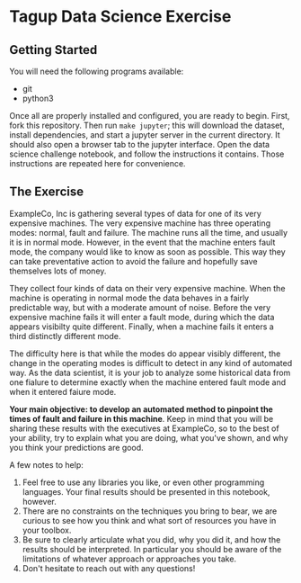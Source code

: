 # Tagup Data Science Exercise

## Getting Started

You will need the following programs available:
- git
- python3

Once all are properly installed and configured, you are ready to begin.  First,
fork this repository. Then run `make jupyter`; this will download the dataset,
install dependencies, and start a jupyter server in the current directory. It
should also open a browser tab to the jupyter interface. Open the data science
challenge notebook, and follow the instructions it contains. Those instructions
are repeated here for convenience.

## The Exercise

ExampleCo, Inc is gathering several types of data for one of its very expensive machines.  The very expensive machine has three operating modes: normal, fault and failure.  The machine runs all the time, and usually it is in normal mode.  However, in the event that the machine enters fault mode, the company would like to know as soon as possible.  This way they can take preventative action to avoid the failure and hopefully save themselves lots of money.

They collect four kinds of data on their very expensive machine.  When the machine is operating in normal mode the data behaves in a fairly predictable way, but with a moderate amount of noise.  Before the very expensive machine fails it will enter a fault mode, during which the data appears visibilty quite different.  Finally, when a machine fails it enters a third distinctly different mode.

The difficulty here is that while the modes do appear visibly different, the change in the operating modes is difficult to detect in any kind of automated way.  As the data scientist, it is your job to analyze some historical data from one fialure to determine exactly when the machine entered fault mode and when it entered faiure mode.

__Your main objective: to develop an automated method to pinpoint the times of fault and failure in this machine__.  Keep in mind that you will be sharing these results with the executives at ExampleCo, so to the best of your ability, try to explain what you are doing, what you've shown, and why you think your predictions are good.


A few notes to help:
1. Feel free to use any libraries you like, or even other programming
   languages. Your final results should be presented in this notebook, however.
2. There are no constraints on the techniques you bring to bear, we are curious
   to see how you think and what sort of resources you have in your toolbox.
3. Be sure to clearly articulate what you did, why you did it, and how the
   results should be interpreted. In particular you should be aware of the
   limitations of whatever approach or approaches you take.
4. Don't hesitate to reach out with any questions!
